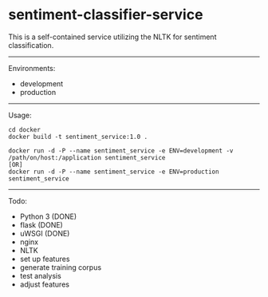 # sentiment-classifier-service

This is a self-contained service utilizing the NLTK for sentiment classification.

---

Environments:

- development
- production

---

Usage:

    cd docker
    docker build -t sentiment_service:1.0 .
    
    docker run -d -P --name sentiment_service -e ENV=development -v /path/on/host:/application sentiment_service
    [OR]
    docker run -d -P --name sentiment_service -e ENV=production sentiment_service

---

Todo:

- Python 3 (DONE)
- flask (DONE)
- uWSGI (DONE)
- nginx
- NLTK
- set up features
- generate training corpus
- test analysis
- adjust features
